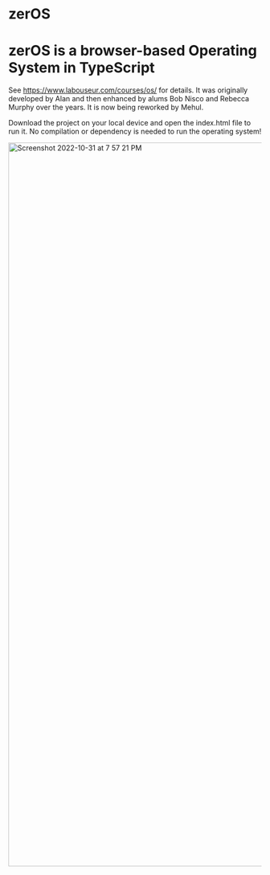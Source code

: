 # zerOS

zerOS is a browser-based Operating System in TypeScript
========================================================

See https://www.labouseur.com/courses/os/ for details.
It was originally developed by Alan and then enhanced by alums Bob Nisco and Rebecca Murphy over the years.
It is now being reworked by Mehul.

Download the project on your local device and open the index.html file to run it. No compilation or dependency is needed to run the operating system!


<img width="1440" alt="Screenshot 2022-10-31 at 7 57 21 PM" src="https://user-images.githubusercontent.com/54683532/199131056-5ae73ab6-c034-4dda-a2b9-a7df107b01c6.png">

